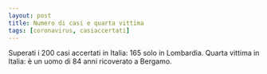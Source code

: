 ```yaml
---
layout: post
title: Numero di casi e quarta vittima
tags: [coronavirus, casiaccertati]
---
```

Superati i 200 casi accertati in Italia: 165 solo in Lombardia. Quarta vittima in Italia: è un uomo di 84 anni ricoverato a Bergamo.